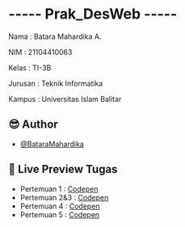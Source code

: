 # ----- Prak_DesWeb -----

Nama    : Batara Mahardika A.

NIM     : 21104410063

Kelas   : TI-3B

Jurusan : Teknik Informatika

Kampus  : Universitas Islam Balitar


## 😎 Author

- [@BataraMahardika](https://github.com/BataraMahardika)

## 🔗 Live Preview Tugas

- Pertemuan 1 : [Codepen](https://codepen.io/collection/rxpQZN)
- Pertemuan 2&3 : [Codepen](https://codepen.io/collection/ZMvmdp)
- Pertemuan 4 : [Codepen](https://codepen.io/collection/wapNvG)
- Pertemuan 5 : [Codepen](https://codepen.io/collection/BNJEjv)
